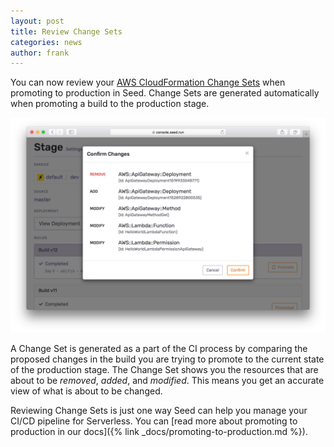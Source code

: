 ```yaml
---
layout: post
title: Review Change Sets
categories: news
author: frank
---
```


You can now review your [AWS CloudFormation Change Sets](https://aws.amazon.com/blogs/aws/new-change-sets-for-aws-cloudformation/) when promoting to production in Seed. Change Sets are generated automatically when promoting a build to the production stage.

![Confirm Change Set](/assets/blog/review-change-sets/confirm-change-set.png)

A Change Set is generated as a part of the CI process by comparing the proposed changes in the build you are trying to promote to the current state of the production stage. The Change Set shows you the resources that are about to be *removed*, *added*, and *modified*. This means you get an accurate view of what is about to be changed.

Reviewing Change Sets is just one way Seed can help you manage your CI/CD pipeline for Serverless. You can [read more about promoting to production in our docs]({% link _docs/promoting-to-production.md %}).
